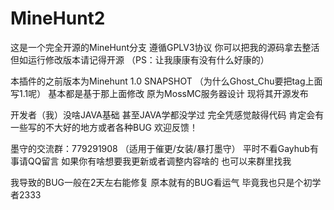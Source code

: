 # MineHunt2

这是一个完全开源的MineHunt分支 
遵循GPLV3协议 
你可以把我的源码拿去整活但如运行修改版本请记得开源 
（PS：让我康康有没有什么好康的） 

本插件的之前版本为Minehunt 1.0 SNAPSHOT 
（为什么Ghost_Chu要把tag上面写1.1呢） 
基本都是基于那上面修改 
原为MossMC服务器设计 
现将其开源发布 

开发者（我）没啥JAVA基础 
甚至JAVA学都没学过 
完全凭感觉敲得代码 
肯定会有一些写的不大好的地方或者各种BUG 
欢迎反馈！ 

墨守的交流群：779291908 
（适用于催更/女装/暴打墨守） 
平时不看Gayhub有事请QQ留言 
如果你有啥想要我更新或者调整内容啥的 
也可以来群里找我 

我导致的BUG一般在2天左右能修复 
原本就有的BUG看运气 
毕竟我也只是个初学者2333 
